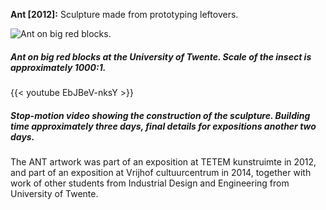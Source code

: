 **Ant [2012]:** Sculpture made from prototyping leftovers.

![Ant on big red blocks.](img/work/ant/ant_on_blocks.jpg)
##### Ant on big red blocks at the University of Twente. Scale of the insect is approximately 1000:1.

{{< youtube EbJBeV-nksY >}}
##### Stop-motion video showing the construction of the sculpture. Building time approximately three days, final details for expositions another two days.

The ANT artwork was part of an exposition at TETEM kunstruimte in 2012, and part of an exposition at Vrijhof cultuurcentrum in 2014, together with work of other students from Industrial Design and Engineering from University of Twente.
